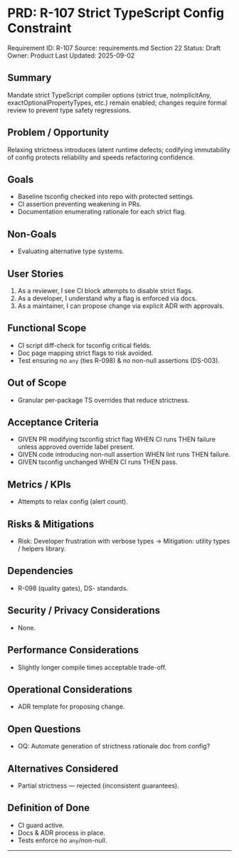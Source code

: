 # PRD: R-107 Strict TypeScript Config Constraint

Requirement ID: R-107
Source: requirements.md Section 22
Status: Draft
Owner: Product
Last Updated: 2025-09-02

## Summary

Mandate strict TypeScript compiler options (strict true, noImplicitAny, exactOptionalPropertyTypes, etc.) remain enabled; changes require formal review to prevent type safety regressions.

## Problem / Opportunity

Relaxing strictness introduces latent runtime defects; codifying immutability of config protects reliability and speeds refactoring confidence.

## Goals

- Baseline tsconfig checked into repo with protected settings.
- CI assertion preventing weakening in PRs.
- Documentation enumerating rationale for each strict flag.

## Non-Goals

- Evaluating alternative type systems.

## User Stories

1. As a reviewer, I see CI block attempts to disable strict flags.
2. As a developer, I understand why a flag is enforced via docs.
3. As a maintainer, I can propose change via explicit ADR with approvals.

## Functional Scope

- CI script diff-check for tsconfig critical fields.
- Doc page mapping strict flags to risk avoided.
- Test ensuring no `any` (ties R-098) & no non-null assertions (DS-003).

## Out of Scope

- Granular per-package TS overrides that reduce strictness.

## Acceptance Criteria

- GIVEN PR modifying tsconfig strict flag WHEN CI runs THEN failure unless approved override label present.
- GIVEN code introducing non-null assertion WHEN lint runs THEN failure.
- GIVEN tsconfig unchanged WHEN CI runs THEN pass.

## Metrics / KPIs

- Attempts to relax config (alert count).

## Risks & Mitigations

- Risk: Developer frustration with verbose types → Mitigation: utility types / helpers library.

## Dependencies

- R-098 (quality gates), DS- standards.

## Security / Privacy Considerations

- None.

## Performance Considerations

- Slightly longer compile times acceptable trade-off.

## Operational Considerations

- ADR template for proposing change.

## Open Questions

- OQ: Automate generation of strictness rationale doc from config?

## Alternatives Considered

- Partial strictness — rejected (inconsistent guarantees).

## Definition of Done

- CI guard active.
- Docs & ADR process in place.
- Tests enforce no `any`/non-null.

---
